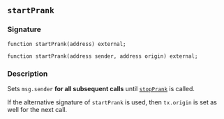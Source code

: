 ## `startPrank`

### Signature

```solidity
function startPrank(address) external;
```

```solidity
function startPrank(address sender, address origin) external;
```

### Description

Sets `msg.sender` **for all subsequent calls** until [`stopPrank`](./stop-prank.md) is called.

If the alternative signature of `startPrank` is used, then `tx.origin` is set as well for the next call.
